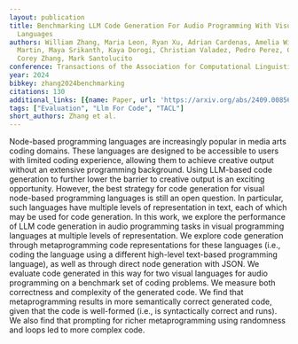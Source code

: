 ```yaml
---
layout: publication
title: Benchmarking LLM Code Generation For Audio Programming With Visual Dataflow
  Languages
authors: William Zhang, Maria Leon, Ryan Xu, Adrian Cardenas, Amelia Wissink, Hanna
  Martin, Maya Srikanth, Kaya Dorogi, Christian Valadez, Pedro Perez, Citlalli Grijalva,
  Corey Zhang, Mark Santolucito
conference: Transactions of the Association for Computational Linguistics
year: 2024
bibkey: zhang2024benchmarking
citations: 130
additional_links: [{name: Paper, url: 'https://arxiv.org/abs/2409.00856'}]
tags: ["Evaluation", "Llm For Code", "TACL"]
short_authors: Zhang et al.
---
```

Node-based programming languages are increasingly popular in media arts
coding domains. These languages are designed to be accessible to users with
limited coding experience, allowing them to achieve creative output without an
extensive programming background. Using LLM-based code generation to further
lower the barrier to creative output is an exciting opportunity. However, the
best strategy for code generation for visual node-based programming languages
is still an open question. In particular, such languages have multiple levels
of representation in text, each of which may be used for code generation. In
this work, we explore the performance of LLM code generation in audio
programming tasks in visual programming languages at multiple levels of
representation. We explore code generation through metaprogramming code
representations for these languages (i.e., coding the language using a
different high-level text-based programming language), as well as through
direct node generation with JSON. We evaluate code generated in this way for
two visual languages for audio programming on a benchmark set of coding
problems. We measure both correctness and complexity of the generated code. We
find that metaprogramming results in more semantically correct generated code,
given that the code is well-formed (i.e., is syntactically correct and runs).
We also find that prompting for richer metaprogramming using randomness and
loops led to more complex code.